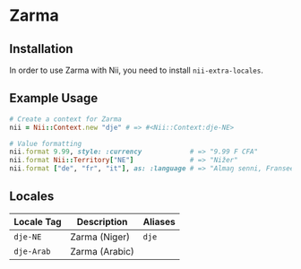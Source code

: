 <!-- This file has been generated. Source: languages/_template.md.erb -->

# Zarma

## Installation

In order to use Zarma with Nii, you need to install `nii-extra-locales`.

## Example Usage

``` ruby
# Create a context for Zarma
nii = Nii::Context.new "dje" # => #<Nii::Context:dje-NE>

# Value formatting
nii.format 9.99, style: :currency            # => "9.99 F CFA"
nii.format Nii::Territory["NE"]              # => "Nižer"
nii.format ["de", "fr", "it"], as: :language # => "Almaŋ senni, Fransee senni, Itaali senni"
```


## Locales

<table>
  <thead>
    <tr>
      <th>Locale Tag</th>
      <th>Description</th>
      <th>Aliases</th>
    </tr>
  </thead>
  <tbody>
    <tr>
      <td><code>dje-NE</code></td>
      <td>Zarma (Niger)</td>
      <td><code>dje</code></td>
    </tr>
    <tr>
      <td><code>dje-Arab</code></td>
      <td>Zarma (Arabic)</td>
      <td></td>
    </tr>
  </tbody>
</table>

